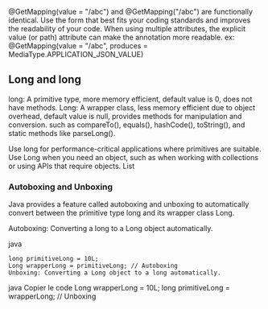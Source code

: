 @GetMapping(value = "/abc") and @GetMapping("/abc") are functionally identical.
Use the form that best fits your coding standards and improves the readability of your code.
When using multiple attributes, the explicit value (or path) attribute can make the annotation more readable.
ex: @GetMapping(value = "/abc", produces = MediaType.APPLICATION_JSON_VALUE)

## Long and long
long: A primitive type, more memory efficient, default value is 0, does not have methods.
Long: A wrapper class, less memory efficient due to object overhead, default value is null, provides methods for manipulation and conversion. such as compareTo(), equals(), hashCode(), toString(), and static methods like parseLong().

Use long for performance-critical applications where primitives are suitable.
Use Long when you need an object, such as when working with collections or using APIs that require objects. List<Long>

### Autoboxing and Unboxing
Java provides a feature called autoboxing and unboxing to automatically convert between the primitive type long and its wrapper class Long.

Autoboxing: Converting a long to a Long object automatically.

java
````
long primitiveLong = 10L;
Long wrapperLong = primitiveLong; // Autoboxing
Unboxing: Converting a Long object to a long automatically.
````

java
Copier le code
Long wrapperLong = 10L;
long primitiveLong = wrapperLong; // Unboxing
